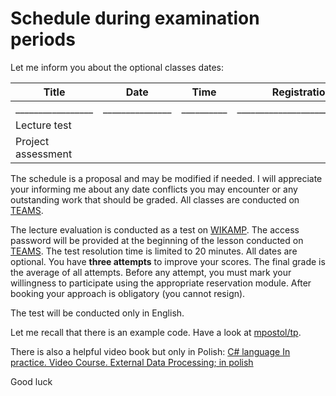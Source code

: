 # Schedule during examination periods

Let me inform you about the optional classes dates:

| Title              | Date            | Time       | Registration module                   |
| ------------------ | --------------- | ---------- | ------------------------------------- |
| _________________  | _______________ | __________ | _____________________________________ |
| Lecture test       |                 |            |                                       |
| Project assessment |                 |            |                                       |

The schedule is a proposal and may be modified if needed. I will appreciate your informing me about any date conflicts you may encounter or any outstanding work that should be graded. All classes are conducted on [TEAMS][TEAMS].

The lecture evaluation is conducted as a test on [WIKAMP][quiz]. The access password will be provided at the beginning of the lesson conducted on [TEAMS][TEAMS]. The test resolution time is limited to 20 minutes. All dates are optional. You have **three attempts** to improve your scores. The final grade is the average of all attempts. Before any attempt, you must mark your willingness to participate using the appropriate reservation module. After booking your approach is obligatory (you cannot resign).

The test will be conducted only in English.

Let me recall that there is an example code. Have a look at [mpostol/tp](https://github.com/mpostol/TP).

There is also a helpful video book but only in Polish: [C# language In practice. Video Course. External Data Processing; in polish](https://videopoint.pl/kurs/jezyk-c-w-praktyce-kurs-video-przetwarzanie-danych-zewnetrznych-mariusz-postol,vjcprv.htm#format/w)

Good luck

[quiz]: https://ife.edu.p.lodz.pl/mod/quiz/view.php?id=10884
[TEAMS]: https://teams.microsoft.com/l/channel/19%3a37d33599bd774b1dbd926850bc224665%40thread.tacv2/General?groupId=3c895cdd-60dd-474e-af38-74ca916dd49f&tenantId=67ea5955-9b5c-4693-a8f9-960f2a3b49bb
